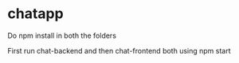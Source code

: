 # chatapp

Do npm install in both the folders

First run chat-backend and then chat-frontend both using npm start
